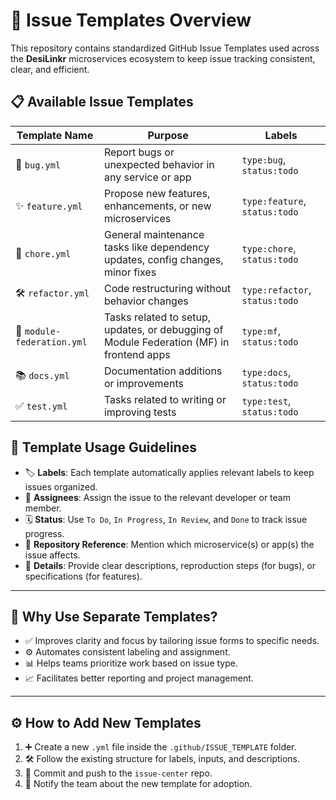 # 📝 Issue Templates Overview

This repository contains standardized GitHub Issue Templates used across the **DesiLinkr** microservices ecosystem to keep issue tracking consistent, clear, and efficient.

## 📋 Available Issue Templates

| Template Name              | Purpose                                                                                  | Labels                         |
| -------------------------- | ---------------------------------------------------------------------------------------- | ------------------------------ |
| 🐛 `bug.yml`               | Report bugs or unexpected behavior in any service or app                                 | `type:bug`, `status:todo`      |
| ✨ `feature.yml`           | Propose new features, enhancements, or new microservices                                 | `type:feature`, `status:todo`  |
| 🔧 `chore.yml`             | General maintenance tasks like dependency updates, config changes, minor fixes           | `type:chore`, `status:todo`    |
| 🛠️ `refactor.yml`          | Code restructuring without behavior changes                                              | `type:refactor`, `status:todo` |
| 🧩 `module-federation.yml` | Tasks related to setup, updates, or debugging of Module Federation (MF) in frontend apps | `type:mf`, `status:todo`       |
| 📚 `docs.yml`              | Documentation additions or improvements                                                  | `type:docs`, `status:todo`     |
| ✅ `test.yml`              | Tasks related to writing or improving tests                                              | `type:test`, `status:todo`     |

## 📖 Template Usage Guidelines

- 🏷️ **Labels**: Each template automatically applies relevant labels to keep issues organized.
- 👤 **Assignees**: Assign the issue to the relevant developer or team member.
- 🗓️ **Status**: Use `To Do`, `In Progress`, `In Review`, and `Done` to track issue progress.
- 🔗 **Repository Reference**: Mention which microservice(s) or app(s) the issue affects.
- 📝 **Details**: Provide clear descriptions, reproduction steps (for bugs), or specifications (for features).

---

## 🎯 Why Use Separate Templates?

- ✅ Improves clarity and focus by tailoring issue forms to specific needs.
- ⚙️ Automates consistent labeling and assignment.
- 📊 Helps teams prioritize work based on issue type.
- 📈 Facilitates better reporting and project management.

---

## ⚙️ How to Add New Templates

1. ➕ Create a new `.yml` file inside the `.github/ISSUE_TEMPLATE` folder.
2. 🛠️ Follow the existing structure for labels, inputs, and descriptions.
3. 🚀 Commit and push to the `issue-center` repo.
4. 📣 Notify the team about the new template for adoption.
